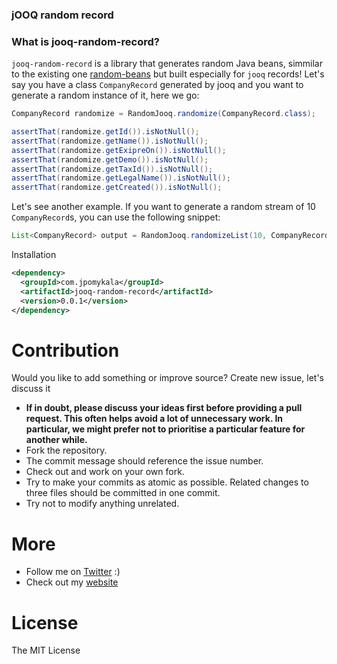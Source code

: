
### jOOQ random record


### What is jooq-random-record?

`jooq-random-record` is a library that generates random Java beans, simmilar to the existing one [random-beans](https://github.com/benas/random-beans) but built especially for `jooq` records! Let's say you have a class `CompanyRecord` generated by jooq and you want to generate a random instance of it, here we go:

```java
CompanyRecord randomize = RandomJooq.randomize(CompanyRecord.class);

assertThat(randomize.getId()).isNotNull();
assertThat(randomize.getName()).isNotNull();
assertThat(randomize.getExipreOn()).isNotNull();
assertThat(randomize.getDemo()).isNotNull();
assertThat(randomize.getTaxId()).isNotNull();
assertThat(randomize.getLegalName()).isNotNull();
assertThat(randomize.getCreated()).isNotNull();
```

Let's see another example. If you want to generate a random stream of 10 `CompanyRecord`s, you can use the following snippet:

```java
List<CompanyRecord> output = RandomJooq.randomizeList(10, CompanyRecord.class);
```

Installation
```xml
<dependency>
  <groupId>com.jpomykala</groupId>
  <artifactId>jooq-random-record</artifactId>
  <version>0.0.1</version>
</dependency>
```

# Contribution

Would you like to add something or improve source? Create new issue, let's discuss it 

- **If in doubt, please discuss your ideas first before providing a pull request. This often helps avoid a lot of unnecessary work. In particular, we might prefer not to prioritise a particular feature for another while.**
- Fork the repository.
- The commit message should reference the issue number.
- Check out and work on your own fork.
- Try to make your commits as atomic as possible. Related changes to three files should be committed in one commit.
- Try not to modify anything unrelated.


# More
- Follow me on [Twitter](https://twitter.com/jakub_pomykala) :)
- Check out my [website](https://jpomykala.github.io)

# License
The MIT License
